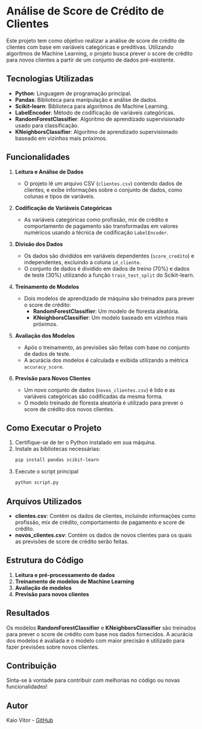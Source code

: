 # Análise de Score de Crédito de Clientes

Este projeto tem como objetivo realizar a análise de score de crédito de clientes com base em variáveis categóricas e preditivas. Utilizando algoritmos de Machine Learning, o projeto busca prever o score de crédito para novos clientes a partir de um conjunto de dados pré-existente.

## Tecnologias Utilizadas

- **Python**: Linguagem de programação principal.
- **Pandas**: Biblioteca para manipulação e análise de dados.
- **Scikit-learn**: Biblioteca para algoritmos de Machine Learning.
- **LabelEncoder**: Método de codificação de variáveis categóricas.
- **RandomForestClassifier**: Algoritmo de aprendizado supervisionado usado para classificação.
- **KNeighborsClassifier**: Algoritmo de aprendizado supervisionado baseado em vizinhos mais próximos.

## Funcionalidades

1. **Leitura e Análise de Dados**
   - O projeto lê um arquivo CSV (`clientes.csv`) contendo dados de clientes, e exibe informações sobre o conjunto de dados, como colunas e tipos de variáveis.

2. **Codificação de Variáveis Categóricas**
   - As variáveis categóricas como profissão, mix de crédito e comportamento de pagamento são transformadas em valores numéricos usando a técnica de codificação `LabelEncoder`.

3. **Divisão dos Dados**
   - Os dados são divididos em variáveis dependentes (`score_credito`) e independentes, excluindo a coluna `id_cliente`.
   - O conjunto de dados é dividido em dados de treino (70%) e dados de teste (30%) utilizando a função `train_test_split` do Scikit-learn.

4. **Treinamento de Modelos**
   - Dois modelos de aprendizado de máquina são treinados para prever o score de crédito:
     - **RandomForestClassifier**: Um modelo de floresta aleatória.
     - **KNeighborsClassifier**: Um modelo baseado em vizinhos mais próximos.

5. **Avaliação dos Modelos**
   - Após o treinamento, as previsões são feitas com base no conjunto de dados de teste.
   - A acurácia dos modelos é calculada e exibida utilizando a métrica `accuracy_score`.

6. **Previsão para Novos Clientes**
   - Um novo conjunto de dados (`novos_clientes.csv`) é lido e as variáveis categóricas são codificadas da mesma forma.
   - O modelo treinado de floresta aleatória é utilizado para prever o score de crédito dos novos clientes.

## Como Executar o Projeto

1. Certifique-se de ter o Python instalado em sua máquina.
2. Instale as bibliotecas necessárias:
   ```bash
   pip install pandas scikit-learn
 3. Execute o script principal
    ``` bash
    python script.py 

## Arquivos Utilizados

- **clientes.csv**: Contém os dados de clientes, incluindo informações como profissão, mix de crédito, comportamento de pagamento e score de crédito.
- **novos_clientes.csv**: Contém os dados de novos clientes para os quais as previsões de score de crédito serão feitas.

## Estrutura do Código

1. **Leitura e pré-processamento de dados**
2. **Treinamento de modelos de Machine Learning**
3. **Avaliação de modelos**
4. **Previsão para novos clientes**

## Resultados

Os modelos **RandomForestClassifier** e **KNeighborsClassifier** são treinados para prever o score de crédito com base nos dados fornecidos. A acurácia dos modelos é avaliada e o modelo com maior precisão é utilizado para fazer previsões sobre novos clientes.

## Contribuição

Sinta-se à vontade para contribuir com melhorias no código ou novas funcionalidades!

## Autor

Kaio Vitor - [GitHub](https://github.com/Kaio-0708)
